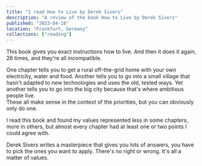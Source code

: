 ```yaml
---
title: "I read How to Live by Derek Sivers"
description: "A review of the book How to Live by Derek Sivers"
published: "2023-04-18"
location: "Frankfurt, Germany"
collections: ["reading"]
---
```


This book gives you exact instructions how to live.
And then it does it again, 26 times, and they're all incompatible.

<!-- more -->

One chapter tells you to get a rural off-the-grid home with your own 
electricity, water and food.
Another tells you to go into a small village that hasn't adapted to new 
technologies and uses the old, tested ways.
Yet another tells you to go into the big city because that's where ambitious 
people live.  
These all make sense in the context of the priorities, but you can obviously 
only do one.

I read this book and found my values represented less in some chapters, more in 
others, but almost every chapter had at least one or two points I could agree 
with.

Derek Sivers writes a masterpiece that gives you lots of answers, you have to 
pick the ones you want to apply. 
There's no right or wrong.
It's all a matter of values.
